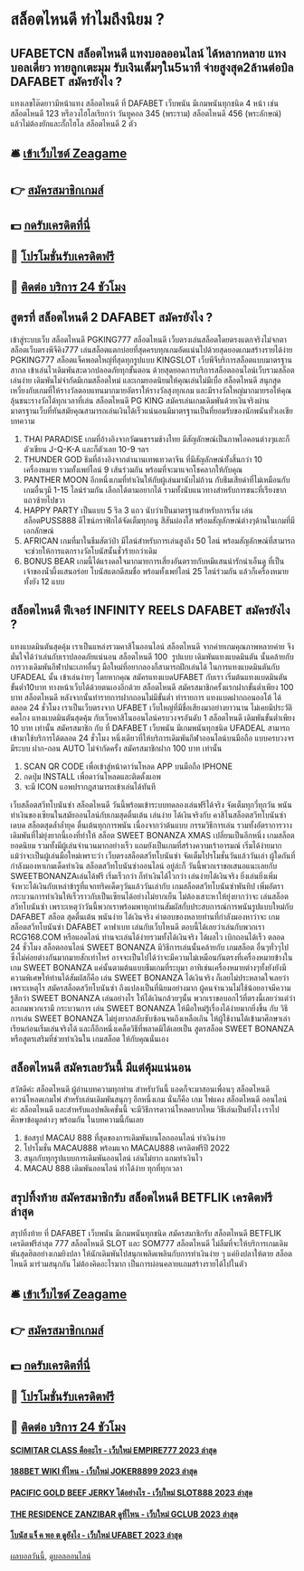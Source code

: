 # สล็อตไหนดี ทำไมถึงนิยม ?
## UFABETCN สล็อตไหนดี แทงบอลออนไลน์ ได้หลากหลาย แทงบอลเดี่ยว ทายลูกเตะมุม รับเงินเต็มๆใน5นาที จ่ายสูงสุด2ล้านต่อบิล DAFABET สมัครยังไง ?
แทงเลขโต๊ดยาวมีหน้าแทง สล็อตไหนดี ที่ DAFABET เว็บพนัน มีเกมพนันทุกชนิด 4 หน้า เช่น สล็อตไหนดี 123 หรือวงไฮโลเรียกว่า วันทูคอล 345 (พระราม) สล็อตไหนดี 456 (พระลักษณ์) แล้วไม่ต้องยักและกั๊กไฮโล สล็อตไหนดี 2 ตัว

## 🛎 [เข้าเว็บไซต์ Zeagame](https://bit.ly/3SdLNi2)
## 👉 [สมัครสมาชิกเกมส์](https://bit.ly/3SdLNi2)
## 💵 [กดรับเครดิตที่นี่](https://bit.ly/3dyRKHj)
## 👑 [โปรโมชั่นรับเครดิตฟรี](https://bit.ly/3dyRKHj)
## 📱 [ติดต่อ บริการ 24 ชัวโมง](https://bit.ly/3dyRKHj)

## สูตรที่ สล็อตไหนดี 2 DAFABET สมัครยังไง ?
เข้าสู่ระบบเว็บ สล็อตไหนดี PGKING777 สล็อตไหนดี เว็บตรงเล่นสล็อตโดยตรงแตกจริงไม่จกตา สล็อตเว็บตรงพีจีคิง777 เล่นสล็อตแตกบ่อยที่สุดครบทุกเกมอัดแน่นไปด้วยสุดยอดเกมสร้างรายได้ง่าย PGKING777 สล็อตแจ็คพอตใหญ่ที่สุดทุกรูปแบบ KINGSLOT เว็บพีจีบริการสล็อตแบบมาตรฐานสากล เข้าเล่นไวเดิมพันสะดวกปลอดภัยทุกขั้นตอน ด้วยสุดยอดการบริการสล็อตออนไลน์เว็บรวมสล็อตเล่นง่าย เดิมพันไม่จำกัดมีเกมสล็อตใหม่ และเกมยอดนิยมให้คุณเล่นไม่มีเบื่อ สล็อตไหนดี สนุกสุดเหวี่ยงกับเกมที่ให้รางวัลตอบแทนมากมายอัตราให้รางวัลสุงทุกเกม และมีรางวัลใหญ่มากมายรอให้คุณลุ้นชนะรางวัลได้ทุกเวลาที่เล่น สล็อตไหนดี PG KING สมัครเล่นเกมเดิมพันด้วยเงินจริงผ่านมาตรฐานเว็บที่ทันสมัย ​​คุณสามารถเล่นเงินได้เร็วแน่นอนมีมาตรฐานเป็นที่ยอมรับของนักพนันทั่วเอเชีย
บทความ
1. THAI PARADISE เกมที่อ้างอิงจากวัฒนธรรมช้างไทย มีสัญลักษณ์เป็นภาพไอคอนต่างๆและก็ตัวเขียน J-Q-K-A และก็ตัวเลย 10-9 ฯลฯ
2. THUNDER GOD ธีมที่อ้างอิงจากตำนานเทพเทวดาจีน ที่มีสัญลักษณ์ทั้งสิ้นกว่า 10 เครื่องหมาย รวมทั้งเพย์ไลน์ 9 เส้นร่วมกัน พร้อมที่จะมาแจกโชคลาภให้กับคุณ
3. PANTHER MOON อีกหนึ่งเกมที่ทำเงินให้กับผู้เล่นมานับไม่ถ้วน กับธีมเสียดำที่ไม่เหมือนกับเกมอื่นๆมี 1-15 ไลน์ร่วมกัน เลือกได้ตามอยากได้ รวมทั้งนับแนวทางสำหรับการชนะที่เรียงขากแถวซ้ายไปขวา
4. HAPPY PARTY เป็นแบบ 5 รีล 3 แถว นับว่าเป็นมาตรฐานสำหรับการเริ่ม เล่นสล็อตPUSS888 ดีไซน์กราฟิกได้จัดเต็มทุกอนู สีสันผ่องใส พร้อมสัญลักษณ์ต่างๆด้านในเกมที่มีเอกลักษณ์
5. AFRICAN เกมที่มาในธีมสัตว์ป่า มีไลน์สำหรับการเล่นสูงถึง 50 ไลน์ พร้อมสัญลักษณ์ที่สามารถจะช่วยให้การแตกรางวัลโบนัสนั้นชั่วร้ายกว่าเดิม
6. BONUS BEAR เกมนี้ได้แรงดลใจมากมายการเสี่ยงอันตรายกับหมีแสนน่ารักน่าเอ็นดู ที่เป็นเจ้าของน้ำผึ้งแสนอร่อย โบนัสแตกดีสมชื่อ พร้อมทั้งเพย์ไลน์ 25 ไลน์ร่วมกัน แล้วก็เครื่องหมายทั้งยัง 12 แบบ

## สล็อตไหนดี ฟีเจอร์ INFINITY REELS DAFABET สมัครยังไง ?
แทงแบดมินตันสุดคุ้ม เราเป็นแหล่งรวมคาสิโนออนไลน์ สล็อตไหนดี จากค่ายเกมคุณภาพหลายค่าย จึงมั่นใจได้ว่าเล่นกับเราปลอดภัยแน่นอน สล็อตไหนดี 100  รูปแบบ เดิมพันแทงแบดมินตัน นั้นคล้ายกับการวางเดิมพันกีฬาปนะเภทอื่นๆ มือใหม่ที่อยากลองก็สามารถฝึกเล่นได้ ในการแทงแบดมินตันกับ UFADEAL นั้น เข้าเล่นง่ายๆ โดยหากคุณ สมัครแทงแบดUFABET กับเรา เริ่มต้นแทงแบดมินตันขั้นต่ำ10บาท ทางหน้าเว็บได้ด้วยตนเองอีกด้วย สล็อตไหนดี สมัครสมาชิกครั้งแรกฝากขั้นต่ำเพียง 100 บาท สล็อตไหนดี หลังจากนั้นทำรายการฝากถอนไม่มีขั้นต่ำ ทำรายการ แทงแบดฝากถอนออโต้ ได้ตลอด 24 ชั่วโมง เราเป็นเว็บตรงจาก UFABET เว็บใหญ่ที่มีชื่อเสียงมาอย่างยาวนาน ไม่เคยมีประวัติคดโกง
แทงแบดมินตันสุดคุ้ม กับเว็บคาสิโนออนไลน์ครบวงจรอันดับ 1 สล็อตไหนดี เดิมพันขั้นต่ำเพียง 10 บาท เท่านั้น สมัครสมาชิก กับ ที่ DAFABET เว็บพนัน มีเกมพนันทุกชนิด UFADEAL สามารถเข้ามาใช้บริการได้ตลอด 24 ชั่วโมง หนึ่งเดียวที่ให้บริการเดิมพันกีฬาออนไลน์บนมือถือ แบบครบวงจร มีระบบ ฝาก-ถอน AUTO ไม่จำกัดครั้ง สมัครสมาชิกฝาก 100 บาท เท่านั้น
1. SCAN QR CODE เพื่อเข้าสู่หน้าดาว์นโหลด APP บนมือถือ IPHONE
2. กดปุ่ม INSTALL เพื่อดาว์นโหลดและติดตั้งแอพ
3. จะมี ICON แอพปรากฎสามารถเข้าเล่นได้ทันที

เว็บสล็อตสวีทโบนันซ่า สล็อตไหนดี วันนี้พร้อมเข้าระบบทดลองเล่นฟรีได้จริง จัดเต็มทุกวี่ทุกวัน พนันทำเงินของเซียนในสมัยออนไลน์กับเกมสุดตื่นเต้น เล่นง่าย ได้เงินจริงกับ คาสิโนสล็อตสวีทโบนันซ่า เดบด สล็อตสุดล้ำล้ำยุค ตื่นเต้นทุกการพนัน เนื่องจากว่าต้นแบบ กรรมวิธีการเล่น รวมทั้งอัตราการวางเดิมพันที่ไม่ยุ่งยากนี้เองที่ทำให้ สล็อต SWEET BONANZA XMAS เปลี่ยนเป็นอีกหนึ่ง เกมสล็อตยอดนิยม รวมทั้งมีผู้เล่นจำนวนมากอย่างเร็ว แถมยังเป็นเกมที่สร้างความเร้าอารมณ์ เริ่มได้ง่ายมากแม้ว่าจะเป็นผู้เล่นมือใหม่เพราะว่า เว็บตรงสล็อตสวีทโบนันซ่า จัดเต็มโปรโมชั่นวันแล้ววันเล่า
ผู้ใดกันที่กำลังมองหาเกมเด็ดทำเงิน สล็อตสวีทโบนันซ่าออนไลน์ อยู่ล่ะก็ วันนี้พวกเราขอเสนอแนะเลยกับ SWEETBONANZAเล่นได้ฟรี เริ่มเร็วกว่า ก็ทำเงินได้ไวกว่า เล่นง่ายได้เงินจริง ยิ่งเล่นยิ่งเพิ่มจังหวะได้เงินกับเหล่าข้ารูที่แจกทริคเด็ดๆวันแล้ววันเล่ากับ เกมสล็อตสวีทโบนันซ่าพันทิป เพิ่มอัตรากระบวนการทำเงินให้เร็วราวกับเป็นเซียนได้อย่างไม่ยากเย็น ไม่ต้องเสาะหาให้ยุ่งยากว่าจะ เล่นสล็อตสวีทโบนันซ่า เพราะเหตุว่าวันนี้พวกเราพร้อมพาทุกท่านสัมผัสกั่บประสบการณ์การพนันรูปแบบใหม่กับ DAFABET สล็อต สุดตื่นเต้น พนันง่าย ได้เงินจริง คำตอบของหลายท่านที่กำลังมองหาว่าจะ เกมสล็อตสวีทโบนันซ่า DAFABET ดาฟาเบท เล่นกับเว็บไหนดี ตอบนี้ได้เลยว่าเล่นกับพวกเรา RCG168.COM หรือแอดไลน์ ท่านจะเล่นได้ง่ายรวมทั้งได้เงินจริง ได้ผลไว เบิกถอนได้เร็ว ตลอด 24 ชั่วโมง
สล็อตออนไลน์ SWEET BONANZA มีวิธีการเล่นนั้นคล้ายกับ เกมสล็อต อื่นๆทั่วๆไป ซึ่งไม่ค่อยต่างกันมากมายสักเท่าไหร่ อาจจะเป็นไปได้ว่าจะมีความไม่เหมือนกันตรงที่เครื่องหมายข้างในเกม SWEET BONANZA แค่นั้นตามต้นแบบธีมเกมที่ระบุมา อาทิเช่นเครื่องหมายต่างๆทั้งยังยังมีความพิเศษให้ท่านได้สัมผัสก็คือ เล่น SWEET BONANZA ได้เงินจริง ก็เลยไม่ประหลาดใจเลยว่าเพราะเหตุไร สมัครสล็อตสวีทโบนันซ่า ถึงแปลงเป็นที่นิยมอย่างมาก ผู้คนจำนวนไม่ใช้น้อยอาจมีความรู้สึกว่า SWEET BONANZA เล่นอย่างไร ให้ได้เงินกล้วยๆนั้น พวกเราขอบอกไว้ที่ตรงนี้เลยว่าแต่ว่าละเกมพวกเรามี กระบวนการ เล่น SWEET BONANZA ให้มือใหม่รู้เรื่องได้ง่ายมากยิ่งขึ้น กับ วิธีการเล่น SWEET BONANZA ไม่ยุ่งยากสลับซับซ้อนจนถึงเหลือเกิน ให้ผู้ใช้งานได้เข้ามาศึกษาเล่าเรียนก่อนเริ่มเล่นจริงได้ และก็อีกหนึ่งเคล็ดวิธีที่พลาดมิได้เลยเป็น สูตรสล็อต SWEET BONANZA หรือสูตรเสริมที่ช่วยทำเงินใน เกมสล็อต ให้กับคุณนั่นเอง

## สล็อตไหนดี สมัครเลยวันนี้ มีแต่คุ้มแน่นอน
สวัสดีค่ะ สล็อตไหนดี ผู้อ่านบทความทุกท่าน สำหรับวันนี้ แอดก็จะมาสอนเพื่อนๆ สล็อตไหนดี ดาวน์โหลดเกมไพ่ สำหรับเล่นเดิมพันสนุกๆ อีกหนึ่งเกม นั่นก็คือ เกม ไพ่แคง สล็อตไหนดี ออนไลน์ ค่ะ สล็อตไหนดี และสำหรับแอปพลิเคชั่นนี้ จะมีวิธีการดาวน์โหลดยากไหม วิธีเล่นเป็นยังไง เราไปศึกษาข้อมูลต่างๆ พร้อมกัน ในบทความนี้กันเลย
1. ข้อสรุป MACAU 888 ที่สุดของการเดิมพันบนโลกออนไลน์ ทำเงินง่าย
2. โปรโมชั่น MACAU888 พร้อมแจก MACAU888 เครดิตฟรีปี 2022
3. สนุกกับทุกรูปแบบการเดิมพันออนไลน์ เล่นไม่ยาก แถมทำเงินไว
4. MACAU 888 เดิมพันออนไลน์ ทำได้ง่าย ทุกที่ทุกเวลา

## สรุปทิ้งท้าย สมัครสมาชิกรับ สล็อตไหนดี BETFLIK เครดิตฟรีล่าสุด
สรุปทิ้งท้าย ที่ DAFABET เว็บพนัน มีเกมพนันทุกชนิด สมัครสมาชิกรับ สล็อตไหนดี BETFLIK เครดิตฟรีล่าสุด 777 สล็อตไหนดี SLOT และ SOM777 สล็อตไหนดี ไม่ลืมที่จะให้บริการเกมเดิมพันสุดฮิตอย่างเกมยิงปลา ให้นักเดิมพันไปสนุกเพลิดเพลินกับการทำเงินง่าย ๆ แค่ยิงปลาให้ตาย สล็อตไหนดี มาร่วมสนุกกัน ไม่ต้องคิดอะไรมาก เป็นการผ่อนคลายแถมสร้างรายได้ไปในตัว

## 🛎 [เข้าเว็บไซต์ Zeagame](https://bit.ly/3SdLNi2)
## 👉 [สมัครสมาชิกเกมส์](https://bit.ly/3SdLNi2)
## 💵 [กดรับเครดิตที่นี่](https://bit.ly/3dyRKHj)
## 👑 [โปรโมชั่นรับเครดิตฟรี](https://bit.ly/3dyRKHj)
## 📱 [ติดต่อ บริการ 24 ชัวโมง](https://bit.ly/3dyRKHj)

#### [SCIMITAR CLASS คืออะไร - เว็บใหม่ EMPIRE777 2023 ล่าสุด](https://atom.io/themes/scimitar%20class%20คืออะไร%20-%20เว็บใหม่%20empire777%202023%20ล่าสุด)
#### [188BET WIKI ที่ไหน - เว็บใหม่ JOKER8899 2023 ล่าสุด](https://atom.io/themes/188bet%20wiki%20ที่ไหน%20-%20เว็บใหม่%20joker8899%202023%20ล่าสุด)
#### [PACIFIC GOLD BEEF JERKY ได้อย่างไร - เว็บใหม่ SLOT888 2023 ล่าสุด](https://atom.io/themes/pacific%20gold%20beef%20jerky%20ได้อย่างไร%20-%20เว็บใหม่%20slot888%202023%20ล่าสุด)
#### [THE RESIDENCE ZANZIBAR ดูที่ไหน - เว็บใหม่ GCLUB 2023 ล่าสุด](https://atom.io/themes/the%20residence%20zanzibar%20ดูที่ไหน%20-%20เว็บใหม่%20gclub%202023%20ล่าสุด)
#### [โบนัส แจ็ ค พอ ต ดูยังไง - เว็บใหม่ UFABET 2023 ล่าสุด](https://atom.io/themes/โบนัส%20แจ็%20ค%20พอ%20ต%20ดูยังไง%20-%20เว็บใหม่%20ufabet%202023%20ล่าสุด)

[ผลบอลวันนี้](https://siamsport.tv "ผลบอลวันนี้"), [ดูบอลออนไลน์](https://siamsport.tv/ดูบอลสด "ดูบอลออนไลน์")